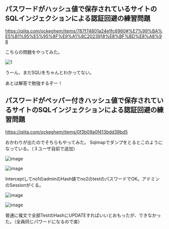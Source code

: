 
## パスワードがハッシュ値で保存されているサイトのSQLインジェクションによる認証回避の練習問題
https://qiita.com/ockeghem/items/787f74801a24e1fc6960#%E7%99%BA%E5%B1%95%E5%95%8F%E9%A1%8C2023918%E8%BF%BD%E8%A8%98

こちらの問題をやってみた。

![1](https://github.com/yukaFUNAMI/Etc/assets/6504854/c530d024-8356-44d2-93c9-5183e4c1a57b)

うーん、まだSQLiをちゃんとわかってない。

あとは解答で勉強するぞー！



## パスワードがペッパー付きハッシュ値で保存されているサイトのSQLインジェクションによる認証回避の練習問題
https://qiita.com/ockeghem/items/0f3b09a0f413bdd39bd5

おかわりが出たのでそちらもやってみた。
Sqlmapでダンプをとるとこのようになっている。（３ユーザ自前で追加）

![image](https://github.com/yukaFUNAMI/Etc/assets/6504854/1aaad090-c5ee-4ff0-948f-17ec83b9f75f)

![image](https://github.com/yukaFUNAMI/Etc/assets/6504854/9fa650cb-1791-4d15-a07c-9b2eed06f9d1)

Interceptしてno1のadminのHash値でno2のtestのパスワードでOK。アドミンのSessionがくる。

![image](https://github.com/yukaFUNAMI/Etc/assets/6504854/3e7cc844-1315-49fa-bb59-a7f252e7acab)

![image](https://github.com/yukaFUNAMI/Etc/assets/6504854/713c23be-cd27-41fd-8143-49c311650cdb)

普通に複文で全部TestのHashにUPDATEすればいいとおもったが、できなかった。（全員同じパワードになるので楽）
